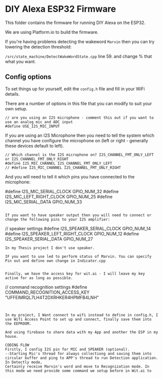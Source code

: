 # DIY Alexa ESP32 Firmware

This folder contains the firmware for running DIY Alexa on the ESP32.

We are using Platform.io to build the firmware.

If you're having problems detecting the wakeword `Marvin` then you can try lowering the detection threshold:

`/src/state_machine/DetectWakeWordState.cpp` line 59. and change % that what you want.


## Config options

To set things up for yourself, edit the `config.h` file and fill in your WiFi details.

There are a number of options in this file that you can modify to suit your own setup.

```
// are you using an I2S microphone - comment this out if you want to use an analog mic and ADC input
#define USE_I2S_MIC_INPUT
```
If you are using an I2S Microphone then you need to tell the system which channel you have configure the microphone on (left or right - generally these devices default to left).

```
// Which channel is the I2S microphone on? I2S_CHANNEL_FMT_ONLY_LEFT or I2S_CHANNEL_FMT_ONLY_RIGHT
#define I2S_MIC_CHANNEL I2S_CHANNEL_FMT_ONLY_LEFT
// #define I2S_MIC_CHANNEL I2S_CHANNEL_FMT_ONLY_RIGHT
```

And you will need to tell it which pins you have connected to the microphone:


#define I2S_MIC_SERIAL_CLOCK GPIO_NUM_32
#define I2S_MIC_LEFT_RIGHT_CLOCK GPIO_NUM_25
#define I2S_MIC_SERIAL_DATA GPIO_NUM_33
```

If you want to have speaker output then you will need to connect or change the following pins to your I2S amplifier:

```
// speaker settings
#define I2S_SPEAKER_SERIAL_CLOCK GPIO_NUM_14
#define I2S_SPEAKER_LEFT_RIGHT_CLOCK GPIO_NUM_12
#define I2S_SPEAKER_SERIAL_DATA GPIO_NUM_27
```
In my Thesis project I don't use speaker.

IF you want to use led to perform status of Marvin. You can specify Pin out and define own change in Indicator.cpp


Finally, we have the access key for wit.ai - I will leave my key active for as long as possible.

```
// command recognition settings
#define COMMAND_RECOGNITION_ACCESS_KEY "UFFEIMRQL7LH4T2DXRHKER4HPMFB4LNH"
```


In my project, I Want connect to wifi instead to define in config.h, I use Wifi Access Point to set up and connect, finally save them into the EEPROOM.

And using firebase to share data with my App and another the ESP in my house.

CODING FLOW 
Firstly, I config I2S pin for MIC and SPEAKER (optional).
--Starting Mic's thread for always collectiong and saving them into circular buffer and ping to APP's thread to run Detection application. In Detectly mode,
Certainly receive Marvin's word and move to Recognization mode. In this mode we need provide some command we setup before in Wit.ai to 